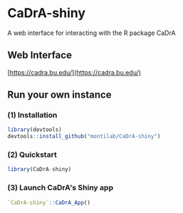 # CaDrA-shiny
A web interface for interacting with the R package CaDrA

## Web Interface
[https://cadra.bu.edu/](https://cadra.bu.edu/)

## Run your own instance

### (1) Installation

``` r
library(devtools)
devtools::install_github("montilab/CaDrA-shiny")
```

### (2) Quickstart

``` r
library(CaDrA-shiny)
```

### (3) Launch CaDrA's Shiny app


``` r
`CaDrA-shiny`::CaDrA_App()
```


